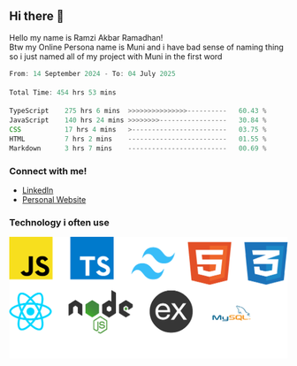 ## Hi there 👋
Hello my name is Ramzi Akbar Ramadhan!\
Btw my Online Persona name is Muni and i have bad sense of naming thing so i just named all of my project with Muni in the first word
<!--START_SECTION:Muni-->

```Javascript
From: 14 September 2024 - To: 04 July 2025

Total Time: 454 hrs 53 mins

TypeScript    275 hrs 6 mins  >>>>>>>>>>>>>>>----------   60.43 %
JavaScript    140 hrs 24 mins >>>>>>>>-----------------   30.84 %
CSS           17 hrs 4 mins   >------------------------   03.75 %
HTML          7 hrs 2 mins    -------------------------   01.55 %
Markdown      3 hrs 7 mins    -------------------------   00.69 %
```

<!--END_SECTION:Muni-->
### Connect with me!
* [LinkedIn](https://www.linkedin.com/in/ramzi-akbar-ramadhan-b8b05a243/)
* [Personal Website](https://www.muniporto.my.id/)
### Technology i often use
![Technology List](assets/techlist.png)
